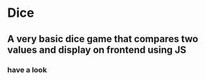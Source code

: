 # Dice
## A very basic dice game that compares two values and display on frontend using JS

### have a look

